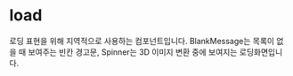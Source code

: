 # load
로딩 표현을 위해 지역적으로 사용하는 컴포넌트입니다.
BlankMessage는 목록이 없을 때 보여주는 빈칸 경고문, Spinner는 3D 이미지 변환 중에 보여지는 로딩화면입니다.